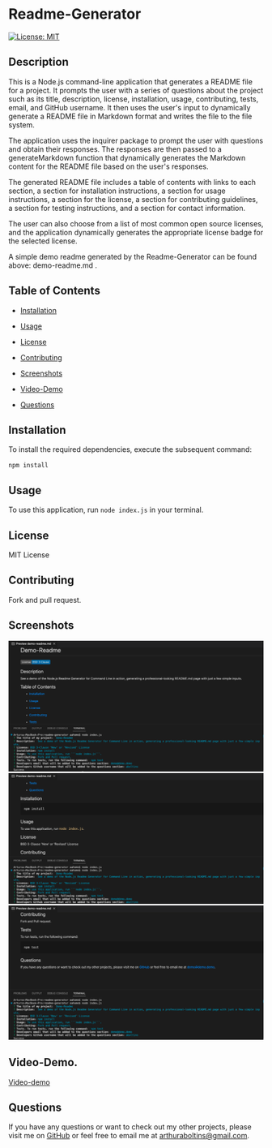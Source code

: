 
# Readme-Generator

[![License: MIT](https://img.shields.io/badge/License-MIT-yellow.svg)](https://opensource.org/licenses/MIT)

## Description

This is a Node.js command-line application that generates a README file for a project. It prompts the user with a series of questions about the project such as its title, description, license, installation, usage, contributing, tests, email, and GitHub username. It then uses the user's input to dynamically generate a README file in Markdown format and writes the file to the file system.

The application uses the inquirer package to prompt the user with questions and obtain their responses. The responses are then passed to a generateMarkdown function that dynamically generates the Markdown content for the README file based on the user's responses.

The generated README file includes a table of contents with links to each section, a section for installation instructions, a section for usage instructions, a section for the license, a section for contributing guidelines, a section for testing instructions, and a section for contact information.

The user can also choose from a list of most common open source licenses, and the application dynamically generates the appropriate license badge for the selected license. 

A simple demo readme generated by the Readme-Generator can be found above: demo-readme.md .

## Table of Contents

  * [Installation](#installation)

  * [Usage](#usage)

  * [License](#license)

  * [Contributing](#contributing)

  * [Screenshots](#screenshots)

  * [Video-Demo](#video-demo)

  * [Questions](#questions)

## Installation

To install the required dependencies, execute the subsequent command:

    npm install

## Usage

To use this application, run ```node index.js``` in your terminal.

## License

MIT License

## Contributing

Fork and pull request.

## Screenshots

![1](./images/readme-gen-ss1.png)
![2](./images/readme-gen-ss2.png)
![3](./images/readme-gen-ss3.png)

## Video-Demo.

[Video-demo](https://drive.google.com/file/d/1jRhwYWsV0Gp7ZrgZRFcBDYRm8FlowNEl/view)

## Questions

If you have any questions or want to check out my other projects, please visit me on [GitHub](https://github.com/aboltins) or feel free to email me at <arthuraboltins@gmail.com>.
